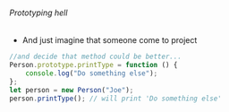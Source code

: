 ###### Prototyping hell

* And just imagine that someone come to project 
```javascript
//and decide that method could be better...
Person.prototype.printType = function () {
    console.log("Do something else");
};
let person = new Person("Joe");
person.printType(); // will print 'Do something else' 
```

